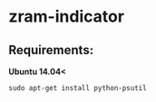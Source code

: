 zram-indicator
==============


## Requirements:

**Ubuntu 14.04<**

```
sudo apt-get install python-psutil
```

